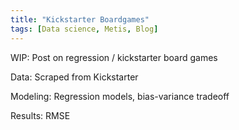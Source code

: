 ```yaml
---
title: "Kickstarter Boardgames"
tags: [Data science, Metis, Blog]
---
```

  
  WIP: Post on regression / kickstarter board games
  
  Data: Scraped from Kickstarter
  
  Modeling: Regression models, bias-variance tradeoff
  
  Results: RMSE
